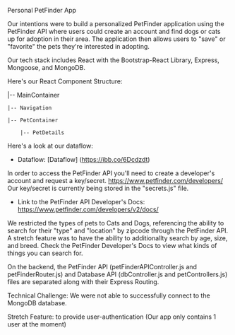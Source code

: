 Personal PetFinder App

Our intentions were to build a personalized PetFinder application using the PetFinder API where users could create an account and find dogs or cats up for adoption in their area. The application then allows users to "save" or "favorite" the pets they're interested in adopting.

Our tech stack includes React with the Bootstrap-React Library, Express, Mongoose, and MongoDB.

Here's our React Component Structure:

 |-- MainContainer
    
    |-- Navigation
    
    |-- PetContainer
    
        |-- PetDetails
        
Here's a look at our dataflow:

- Dataflow: [Dataflow] (https://ibb.co/6Dcdzdt)

In order to access the PetFinder API you'll need to create a developer's account and request a key/secret. https://www.petfinder.com/developers/
Our key/secret is currently being stored in the "secrets.js" file.

- Link to the PetFinder API Developer's Docs: https://www.petfinder.com/developers/v2/docs/

We restricted the types of pets to Cats and Dogs, referencing the ability to search for their "type" and "location" by zipcode through the PetFinder API. A stretch feature was to have the ability to additionallty search by age, size, and breed. Check the PetFinder Developer's Docs to view what kinds of things you can search for.

On the backend, the PetFinder API (petFinderAPIController.js and petFinderRouter.js) and Database API (dbController.js and petControllers.js) files are separated along with their Express Routing.
        
Technical Challenge: We were not able to successfully connect to the MongoDB database.

Stretch Feature: to provide user-authentication
(Our app only contains 1 user at the moment)

